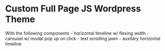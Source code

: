 # Custom Full Page JS Wordpress Theme

With the following components
    - horizontal timeline w/ flexing width
    - carousel w/ modal pop up on click
    - text scrolling jawn
    - auxilary horizontal timeline
